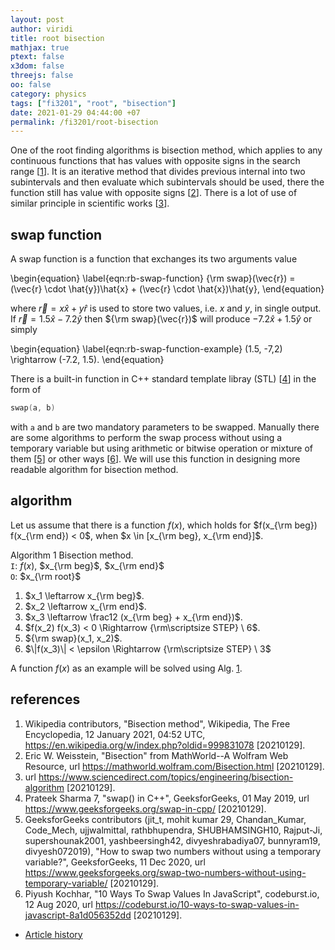 ```yaml
---
layout: post
author: viridi
title: root bisection
mathjax: true
ptext: false
x3dom: false
threejs: false
oo: false
category: physics
tags: ["fi3201", "root", "bisection"]
date: 2021-01-29 04:44:00 +07
permalink: /fi3201/root-bisection
---
```

One of the root finding algorithms is bisection method, which applies to any continuous functions that has values with opposite signs in the search range [[1](#ref1)]. It is an iterative method that divides previous internal into two subintervals and then evaluate which subintervals should be used, there the function still has value with opposite signs [[2](#ref2)]. There is a lot of use of similar principle in scientific works [[3](#ref3)].


## swap function
A swap function is a function that exchanges its two arguments value

\begin{equation}
\label{eqn:rb-swap-function}
{\rm swap}(\vec{r}) = (\vec{r} \cdot \hat{y})\hat{x} + (\vec{r} \cdot \hat{x})\hat{y},
\end{equation}

where $\vec{r} = x\hat{x} + y\hat{r}$ is used to store two values, i.e. $x$ and $y$, in single output. If $\vec{r} = 1.5\hat{x} - 7.2\hat{y}$ then ${\rm swap}(\vec{r})$ will produce $-7.2\hat{x} + 1.5\hat{y}$ or simply

\begin{equation}
\label{eqn:rb-swap-function-example}
(1.5, -7,2) \rightarrow (-7.2, 1.5).
\end{equation}

There is a built-in function in C++ standard template libray (STL) [[4](#ref4)] in the form of

```c++
swap(a, b)
```

with `a` and `b` are two mandatory parameters to be swapped. Manually there are some algorithms to perform the swap process without using a temporary variable but using arithmetic or bitwise operation or mixture of them [[5](#ref5)] or other ways [[6](#ref6)]. We will use this function in designing more readable algorithm for bisection method.


## algorithm
Let us assume that there is a function $f(x)$, which holds for $f(x_{\rm beg}) f(x_{\rm end}) < 0$, when $x \in [x_{\rm beg}, x_{\rm end}]$.

Algorithm <a name="alg:rb-bisection-method-algorithm">1</a> Bisection method. \
`I`: $f(x)$, $x_{\rm beg}$, $x_{\rm end}$ \
`O`: $x_{\rm root}$
1. $x_1 \leftarrow x_{\rm beg}$.
2. $x_2 \leftarrow x_{\rm end}$.
3. $x_3 \leftarrow \frac12 (x_{\rm beg} + x_{\rm end})$.
4. $f(x_2) f(x_3) < 0 \Rightarrow {\rm\scriptsize STEP} \ 6$.
5. ${\rm swap}(x_1, x_2)$.
6. $\|f(x_3)\| < \epsilon \Rightarrow {\rm\scriptsize STEP} \ 3$

A function $f(x)$ as an example will be solved using Alg. <a href="#alg:rs-bisection-method-algorithm">1</a>.


## references
1. <a name="ref1"></a>Wikipedia contributors, "Bisection method", Wikipedia, The Free Encyclopedia, 12 January 2021, 04:52 UTC, <https://en.wikipedia.org/w/index.php?oldid=999831078> [20210129].
2. <a name="ref2"></a>Eric W. Weisstein, "Bisection" from MathWorld--A Wolfram Web Resource, url <https://mathworld.wolfram.com/Bisection.html> [20210129].
3. <a name="ref3"></a>url <https://www.sciencedirect.com/topics/engineering/bisection-algorithm> [20210129].
4. <a name="ref4"></a>Prateek Sharma 7, "swap() in C++", GeeksforGeeks, 01 May 2019, url <https://www.geeksforgeeks.org/swap-in-cpp/> [20210129].
5. <a name="ref5"></a>GeeksforGeeks contributors (jit_t, mohit kumar 29, Chandan_Kumar, Code_Mech, ujjwalmittal, rathbhupendra, SHUBHAMSINGH10, Rajput-Ji, supershounak2001, yashbeersingh42, divyeshrabadiya07, bunnyram19, divyesh072019), "How to swap two numbers without using a temporary variable?", GeeksforGeeks, 11 Dec 2020, url <https://www.geeksforgeeks.org/swap-two-numbers-without-using-temporary-variable/> [20210129].
6. <a name="ref6"></a>Piyush Kochhar, "10 Ways To Swap Values In JavaScript", codeburst.io, 12 Aug 2020, url <https://codeburst.io/10-ways-to-swap-values-in-javascript-8a1d056352dd> [20210129].

+ [Article history](https://github.com/butiran/butiran.github.io/commits/master/_posts/fi3201/2021-01-29-root-bisection.md)
